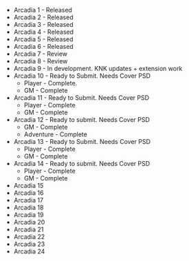 * Arcadia 1 - Released
* Arcadia 2 - Released
* Arcadia 3 - Released
* Arcadia 4 - Released
* Arcadia 5 - Released
* Arcadia 6 - Released
* Arcadia 7 - Review
* Arcadia 8 - Review
* Arcadia 9 - In development. KNK updates + extension work
* Arcadia 10 - Ready to Submit. Needs Cover PSD
  * Player - Complete.
  * GM - Complete
* Arcadia 11 - Ready to Submit. Needs Cover PSD
  * Player - Complete
  * GM - Complete
* Arcadia 12 - Ready to submit. Needs Cover PSD
  * GM - Complete
  * Adventure - Complete
* Arcadia 13 - Ready to Submit. Needs Cover PSD
  * Player - Complete
  * GM - Complete
* Arcadia 14 - Ready to submit. Needs Cover PSD
  * Player - Complete
  * GM - Complete
* Arcadia 15
* Arcadia 16
* Arcadia 17
* Arcadia 18
* Arcadia 19
* Arcadia 20
* Arcadia 21
* Arcadia 22
* Arcadia 23
* Arcadia 24

